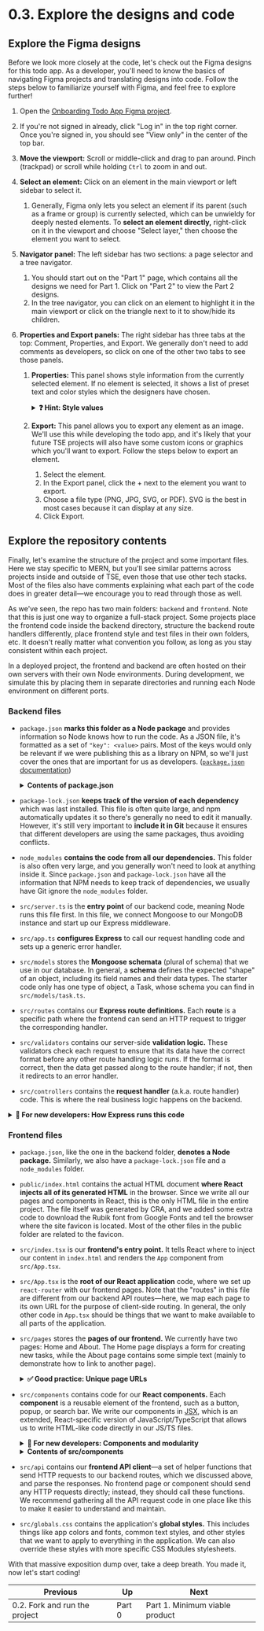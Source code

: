 # 0.3. Explore the designs and code

## Explore the Figma designs

Before we look more closely at the code, let's check out the Figma designs for this todo app. As a developer, you'll need to know the basics of navigating Figma projects and translating designs into code. Follow the steps below to familiarize yourself with Figma, and feel free to explore further!

1. Open the [Onboarding Todo App Figma project](https://www.figma.com/file/8eRDNyOrYRgyN7NNb0mIXA/Onboarding-Todo-App).
2. If you're not signed in already, click "Log in" in the top right corner. Once you're signed in, you should see "View only" in the center of the top bar.
3. **Move the viewport:** Scroll or middle-click and drag to pan around. Pinch (trackpad) or scroll while holding `Ctrl` to zoom in and out.
4. **Select an element:** Click on an element in the main viewport or left sidebar to select it.
   1. Generally, Figma only lets you select an element if its parent (such as a frame or group) is currently selected, which can be unwieldy for deeply nested elements. To **select an element directly,** right-click on it in the viewport and choose "Select layer," then choose the element you want to select.
5. **Navigator panel:** The left sidebar has two sections: a page selector and a tree navigator.
   1. You should start out on the "Part 1" page, which contains all the designs we need for Part 1. Click on "Part 2" to view the Part 2 designs.
   2. In the tree navigator, you can click on an element to highlight it in the main viewport or click on the triangle next to it to show/hide its children.
6. **Properties and Export panels:** The right sidebar has three tabs at the top: Comment, Properties, and Export. We generally don't need to add comments as developers, so click on one of the other two tabs to see those panels.

   1. **Properties:** This panel shows style information from the currently selected element. If no element is selected, it shows a list of preset text and color styles which the designers have chosen.
      <details>
      <summary><strong>❓ Hint: Style values</strong></summary>

      _As of writing, in view-only mode this list doesn't actually tell you anything about the style values (color, font size, etc.), so to see those, you can either look at the properties of individual elements or ask your designers to write out all the values somewhere. For this todo app, all colors and font styles are defined already in the frontend starter code (see below), so you'll just need to match them to things in the Figma designs._
      </details>

   2. **Export:** This panel allows you to export any element as an image. We'll use this while developing the todo app, and it's likely that your future TSE projects will also have some custom icons or graphics which you'll want to export. Follow the steps below to export an element.
      1. Select the element.
      2. In the Export panel, click the + next to the element you want to export.
      3. Choose a file type (PNG, JPG, SVG, or PDF). SVG is the best in most cases because it can display at any size.
      4. Click Export.

## Explore the repository contents

Finally, let's examine the structure of the project and some important files. Here we stay specific to MERN, but you'll see similar patterns across projects inside and outside of TSE, even those that use other tech stacks. Most of the files also have comments explaining what each part of the code does in greater detail—we encourage you to read through those as well.

As we've seen, the repo has two main folders: `backend` and `frontend`. Note that this is just one way to organize a full-stack project. Some projects place the frontend code inside the backend directory, structure the backend route handlers differently, place frontend style and test files in their own folders, etc. It doesn't really matter what convention you follow, as long as you stay consistent within each project.

In a deployed project, the frontend and backend are often hosted on their own servers with their own Node environments. During development, we simulate this by placing them in separate directories and running each Node environment on different ports.

### Backend files

- `package.json` **marks this folder as a Node package** and provides information so Node knows how to run the code. As a JSON file, it's formatted as a set of `"key": <value>` pairs. Most of the keys would only be relevant if we were publishing this as a library on NPM, so we'll just cover the ones that are important for us as developers. ([`package.json` documentation](https://docs.npmjs.com/cli/v10/configuring-npm/package-json))
  <details>
  <summary><strong>Contents of package.json</strong></summary>

  - `dependencies`: Set of **packages that we use** in our own code and the allowed version numbers. NPM refers to this when it installs dependencies (`npm install`), and it automatically updates it when we add another package (`npm install <package>`). See the [`package.json dependencies` docs](https://docs.npmjs.com/cli/v10/configuring-npm/package-json#dependencies) for more info about the syntax.
  - `devDependencies`: Set of **packages that we use only during development** (such as testing frameworks and documentation generators) and the allowed version numbers. If you run `npm install --save-dev <package>`, it adds the package to `devDependencies`. There's not really a difference between `dependencies` and `devDependencies`, except if we publish the package to NPM and someone else uses it. So, we recommend just adding packages to `dependencies` unless there's a special reason to use `devDependencies`. See the [`package.json devDependencies` docs](https://docs.npmjs.com/cli/v10/configuring-npm/package-json#devdependencies) for more info.
  - `scripts`: Set of **scripts we can run** with `npm run <script-name>`. We can write arbitrary commands for Node to run as part of each script. For example, the `lint-check` script is from our [linting repo](https://github.com/TritonSE/linters) and runs ESLint to scan our code for inconsistencies. Some special scripts run at preset times—for example, `prepare` runs automatically after every `npm install`, and `start` runs when we run `npm start`. See the [NPM scripts docs](https://docs.npmjs.com/cli/v10/using-npm/scripts) for more info.
  - `_moduleAliases`: Map of **module aliases** to the corresponding file paths. We use this so we can write simpler import paths (such as "src/foo" instead of "../../src/foo"). This is custom behavior provided by the [module-alias package](https://www.npmjs.com/package/module-alias).
  </details>

- `package-lock.json` **keeps track of the version of each dependency** which was last installed. This file is often quite large, and npm automatically updates it so there's generally no need to edit it manually. However, it's still very important to **include it in Git** because it ensures that different developers are using the same packages, thus avoiding conflicts.
- `node_modules` **contains the code from all our dependencies.** This folder is also often very large, and you generally won't need to look at anything inside it. Since `package.json` and `package-lock.json` have all the information that NPM needs to keep track of dependencies, we usually have Git ignore the `node_modules` folder.
- `src/server.ts` is the **entry point** of our backend code, meaning Node runs this file first. In this file, we connect Mongoose to our MongoDB instance and start up our Express middleware.
- `src/app.ts` **configures Express** to call our request handling code and sets up a generic error handler.
- `src/models` stores the **Mongoose schemata** (plural of schema) that we use in our database. In general, a **schema** defines the expected "shape" of an object, including its field names and their data types. The starter code only has one type of object, a Task, whose schema you can find in `src/models/task.ts`.
- `src/routes` contains our **Express route definitions.** Each **route** is a specific path where the frontend can send an HTTP request to trigger the corresponding handler.
- `src/validators` contains our server-side **validation logic.** These validators check each request to ensure that its data have the correct format before any other route handling logic runs. If the format is correct, then the data get passed along to the route handler; if not, then it redirects to an error handler.
- `src/controllers` contains the **request handler** (a.k.a. route handler) code. This is where the real business logic happens on the backend.

<details>
<summary><strong>🤔 For new developers: How Express runs this code</strong></summary>
<em>

Let's trace the code path from `src/server.ts` to `src/controllers/task.ts` to understand how Express runs this code.

1. In `server.ts`, we call `app.listen()` with two arguments: the port number and a callback function to run once Express has successfully initialized. `app` is imported from `app.ts`.
2. In `app.ts`, we set up Express by calling `const app = express()`, then we call `app.use("/api/task, taskRoutes")`. The latter tells Express that for any HTTP request whose path starts with `/api/task`, the handler code is in `taskRoutes`, imported from `routes/task.ts`.
3. In `routes/task.ts`, we create an `express.Router` to handle those `/api/task` routes. Each handler specifies a route suffix and one or more functions to call when handling requests on that route. Those functions come from `controllers/task.ts` and `validators/task.ts`.
   1. `router.get("/:id", TaskController.getTask)` handles requests to `GET /api/task/:id` (where `:id` is the ID of a Task object) by calling the `getTask` controller. The `router.delete` call works very similarly.
   2. `router.post("/", TaskValidator.createTask, TaskController.createTask)` handles requests to `POST /api/task` by calling the `createTask` validator and controller.
4. As we said above, the functions in `validators/task.ts` check that a Task object in a request has the correct fields and data types.
5. The functions in `controllers/task.ts` interact with the database, such as by creating new documents with the Task schema. That schema is imported from `models/task.ts`.
6. In `models/task.ts`, we define a Task object to have a required string `title`, optional string `description`, optional boolean `isChecked`, and required Date `dateCreated`. MongoDB will automatically give each object its own [unique ID](https://www.mongodb.com/docs/manual/reference/bson-types/#std-label-objectid) in a field called `_id`.

</em>
</details>

### Frontend files

- `package.json`, like the one in the backend folder, **denotes a Node package.** Similarly, we also have a `package-lock.json` file and a `node_modules` folder.
- `public/index.html` contains the actual HTML document **where React injects all of its generated HTML** in the browser. Since we write all our pages and components in React, this is the only HTML file in the entire project. The file itself was generated by CRA, and we added some extra code to download the Rubik font from Google Fonts and tell the browser where the site favicon is located. Most of the other files in the public folder are related to the favicon.
- `src/index.tsx` is our **frontend's entry point.** It tells React where to inject our content in `index.html` and renders the `App` component from `src/App.tsx`.
- `src/App.tsx` is the **root of our React application** code, where we set up `react-router` with our frontend pages. Note that the "routes" in this file are different from our backend API routes—here, we map each page to its own URL for the purpose of client-side routing. In general, the only other code in `App.tsx` should be things that we want to make available to all parts of the application.
- `src/pages` stores the **pages of our frontend.** We currently have two pages: Home and About. The Home page displays a form for creating new tasks, while the About page contains some simple text (mainly to demonstrate how to link to another page).
  <details>
  <summary><strong>✅ Good practice: Unique page URLs</strong></summary>

  _Now that the industry has more advanced frontend technologies like React instead of raw HTML/CSS, the concept of a website "page" is a little more fluid than before. For instance, one React JavaScript file can dynamically render multiple different pages under the same URL. We still recommend mapping pages and URLs one-to-one for the purpose of keeping certain functionalities, like bookmarking pages._
  </details>

- `src/components` contains code for our **React components.** Each **component** is a reusable element of the frontend, such as a button, popup, or search bar. We write our components in [JSX](https://react.dev/learn/writing-markup-with-jsx), which is an extended, React-specific version of JavaScript/TypeScript that allows us to write HTML-like code directly in our JS/TS files.
  <details>
  <summary><strong>🤔 For new developers: Components and modularity</strong></summary>

  _The idea of components isn't unique to React, but it's definitely one of its defining characteristics. By writing different parts of our frontend into components, we make them more **modular**—easier to think about, reuse, and extend. Also, the "pages" of our application are technically React components too, but it's more helpful to separate them as a different type of abstraction._
  </details>

  <details>
  <summary><strong>Contents of src/components</strong></summary>

  - `Button` and `TextField` are the smallest and most reusable components. Because we'd expect these kinds of elements to be used in a lot of different ways, they are written generically, with lots of options. See the Figma file for illustrations of each component's variations.
  - `HeaderBar` is also a small component, but because we know it will only be used in one way (at the top of every page), we don't need to add any options.
  - `TaskForm` is the task creation form that you see on the Home page. It uses both `Button` and `TextField`. Note that this component contains both rendering logic (what gets displayed to the user) and some business logic (performing some operations when the user clicks Save). This is common in medium-to-large components—as the size of the component increases, so does the amount of logic it encapsulates.
  - The **CSS files** (ending in `.css`) in this folder provide styles to our components, including colors, fonts, borders, positioning, etc. We actually use CSS Modules (hence the `.module.css`; automatically enabled with CRA) so that the styles in each file only get applied to components that specifically import those styles.
  - The **test files** (ending in `.test.tsx`) in this folder define automated unit tests for each component, which are helpful for preventing regressions (unintentionally breaking things when we make changes). We use [Jest](https://jestjs.io/docs/getting-started) and [React Testing Library](https://testing-library.com/docs/react-testing-library/intro/) to run these tests. There is only one test file in the starter code, `TaskForm.test.tsx`, because that's the only component with enough complexity to merit testing. In TSE, we generally encourage automated testing of medium-complexity components and helper functions, including on the backend if worthwhile.
  </details>

- `src/api` contains our **frontend API client**—a set of helper functions that send HTTP requests to our backend routes, which we discussed above, and parse the responses. No frontend page or component should send any HTTP requests directly; instead, they should call these functions. We recommend gathering all the API request code in one place like this to make it easier to understand and maintain.
- `src/globals.css` contains the application's **global styles.** This includes things like app colors and fonts, common text styles, and other styles that we want to apply to everything in the application. We can also override these styles with more specific CSS Modules stylesheets.

With that massive exposition dump over, take a deep breath. You made it, now let's start coding!

| Previous                      | Up     | Next                           |
| ----------------------------- | ------ | ------------------------------ |
| 0.2. Fork and run the project | Part 0 | Part 1. Minimum viable product |

